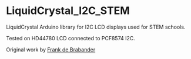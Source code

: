 # LiquidCrystal_I2C_STEM

LiquidCrystal Arduino library for I2C LCD displays used for STEM schools.

Tested on HD44780 LCD connected to PCF8574 I2C.

Original work by [Frank de Brabander](https://github.com/fdebrabander/Arduino-LiquidCrystal-I2C-library)
